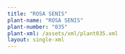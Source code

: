 ```yaml
---
title: "ROSA SENIS"
plant-name: "ROSA SENIS"
plant-number: "035"
plant-xml: /assets/xml/plant035.xml
layout: single-xml
---
```

